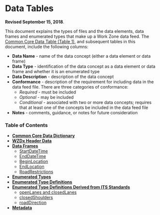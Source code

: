 # **Data Tables**
**Revised September 15, 2018**.

This document explains the types of files and the data elements, data frames and enumerated types that make up a Work Zone data feed. The [Common Core Data Table (Table 1)](https://github.com/usdot-jpo-ode/jpo-wzdx/blob/master/data-tables/common-core-dictionary.md), and subsequent tables in this document, include the following columns:
- **Data Name** - name of the data concept (either a data element or data frame) 
- **Data Type** - identification of the data concept as a data element or data frame and whether it is an enumerated type
- **Data Description** - description of the data concept
- **Conformance** - description of the requirement for including data in the data feed file. There are three categories of conformance:
    - *Required* - must be included
    - *Optional* - may be included
    - *Conditional* - associated with two or more data concepts; requires that at least one of the concepts be included in the data feed file
- **Notes** - comments, guidance, or notes for future consideration

### Table of Contents
- [**Common Core Data Dictionary**](https://github.com/usdot-jpo-ode/jpo-wzdx/blob/master/data-tables/common-core-dictionary.md) 
- [**WZDx Header Data**](https://github.com/usdot-jpo-ode/jpo-wzdx/blob/master/data-tables/wzdx-header-data.md)
- [**Data Frames**](https://github.com/usdot-jpo-ode/jpo-wzdx/blob/master/data-tables/data-frames.md)
    - [StartDateTime](https://github.com/usdot-jpo-ode/jpo-wzdx/blob/master/data-tables/data-frames.md#startdatetime)
    - [EndDateTime](https://github.com/usdot-jpo-ode/jpo-wzdx/blob/master/data-tables/data-frames.md#enddatetime)
    - [BeginLocation](https://github.com/usdot-jpo-ode/jpo-wzdx/blob/master/data-tables/data-frames.md#beginlocation)
    - [EndLocation](https://github.com/usdot-jpo-ode/jpo-wzdx/blob/master/data-tables/data-frames.md#endlocation)
    - [RoadRestrictions](https://github.com/usdot-jpo-ode/jpo-wzdx/blob/master/data-tables/data-frames.md#RoadRestrictions)
- [**Enumerated Types**](https://github.com/usdot-jpo-ode/jpo-wzdx/blob/master/data-tables/enumerated-types.md) 
- [**Enumerated Type Definitions**](https://github.com/usdot-jpo-ode/jpo-wzdx/blob/master/data-tables/enumerated-type-definitions.md) 
- [**Enumerated Type Definitions Derived from ITS Standards**](https://github.com/usdot-jpo-ode/jpo-wzdx/blob/master/data-tables/enumerated-value-definitions-derived-from-its-standards.md)
    - [openLanes and closedLanes](https://github.com/usdot-jpo-ode/jpo-wzdx/blob/master/data-tables/enumerated-value-definitions-derived-from-its-standards.md#openlanes-and-closedlanes)
    - [closedShoulders](https://github.com/usdot-jpo-ode/jpo-wzdx/blob/master/data-tables/enumerated-value-definitions-derived-from-its-standards.md#closedshoulders)
    - [roadDirection](https://github.com/usdot-jpo-ode/jpo-wzdx/blob/master/data-tables/enumerated-value-definitions-derived-from-its-standards.md#roaddirection)
- [**Metadata**](https://github.com/usdot-jpo-ode/jpo-wzdx/blob/master/data-tables/metadata.md) 

